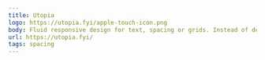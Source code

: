 ```yaml
---
title: Utopia
logo: https://utopia.fyi/apple-touch-icon.png
body: Fluid responsive design for text, spacing or grids. Instead of designing for x number of arbitrary breakpoints, design a system where elements scale proportionally and fluidly.
url: https://utopia.fyi/
tags: spacing
---
```

